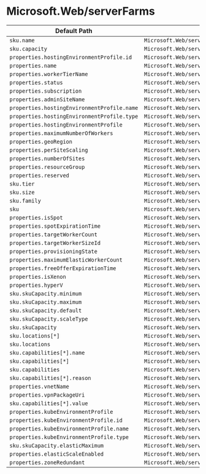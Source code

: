 # Microsoft.Web/serverFarms

| Default Path | Alias |
|---|---|
| `sku.name` | `Microsoft.Web/serverfarms/sku.name` |
| `sku.capacity` | `Microsoft.Web/serverfarms/sku.capacity` |
| `properties.hostingEnvironmentProfile.id` | `Microsoft.Web/serverfarms/hostingEnvironmentProfile.id` |
| `properties.name` | `Microsoft.Web/serverFarms/name` |
| `properties.workerTierName` | `Microsoft.Web/serverFarms/workerTierName` |
| `properties.status` | `Microsoft.Web/serverFarms/status` |
| `properties.subscription` | `Microsoft.Web/serverFarms/subscription` |
| `properties.adminSiteName` | `Microsoft.Web/serverFarms/adminSiteName` |
| `properties.hostingEnvironmentProfile.name` | `Microsoft.Web/serverFarms/hostingEnvironmentProfile.name` |
| `properties.hostingEnvironmentProfile.type` | `Microsoft.Web/serverFarms/hostingEnvironmentProfile.type` |
| `properties.hostingEnvironmentProfile` | `Microsoft.Web/serverFarms/hostingEnvironmentProfile` |
| `properties.maximumNumberOfWorkers` | `Microsoft.Web/serverFarms/maximumNumberOfWorkers` |
| `properties.geoRegion` | `Microsoft.Web/serverFarms/geoRegion` |
| `properties.perSiteScaling` | `Microsoft.Web/serverFarms/perSiteScaling` |
| `properties.numberOfSites` | `Microsoft.Web/serverFarms/numberOfSites` |
| `properties.resourceGroup` | `Microsoft.Web/serverFarms/resourceGroup` |
| `properties.reserved` | `Microsoft.Web/serverFarms/reserved` |
| `sku.tier` | `Microsoft.Web/serverFarms/sku.tier` |
| `sku.size` | `Microsoft.Web/serverFarms/sku.size` |
| `sku.family` | `Microsoft.Web/serverFarms/sku.family` |
| `sku` | `Microsoft.Web/serverFarms/sku` |
| `properties.isSpot` | `Microsoft.Web/serverFarms/isSpot` |
| `properties.spotExpirationTime` | `Microsoft.Web/serverFarms/spotExpirationTime` |
| `properties.targetWorkerCount` | `Microsoft.Web/serverFarms/targetWorkerCount` |
| `properties.targetWorkerSizeId` | `Microsoft.Web/serverFarms/targetWorkerSizeId` |
| `properties.provisioningState` | `Microsoft.Web/serverFarms/provisioningState` |
| `properties.maximumElasticWorkerCount` | `Microsoft.Web/serverFarms/maximumElasticWorkerCount` |
| `properties.freeOfferExpirationTime` | `Microsoft.Web/serverFarms/freeOfferExpirationTime` |
| `properties.isXenon` | `Microsoft.Web/serverFarms/isXenon` |
| `properties.hyperV` | `Microsoft.Web/serverFarms/hyperV` |
| `sku.skuCapacity.minimum` | `Microsoft.Web/serverFarms/sku.skuCapacity.minimum` |
| `sku.skuCapacity.maximum` | `Microsoft.Web/serverFarms/sku.skuCapacity.maximum` |
| `sku.skuCapacity.default` | `Microsoft.Web/serverFarms/sku.skuCapacity.default` |
| `sku.skuCapacity.scaleType` | `Microsoft.Web/serverFarms/sku.skuCapacity.scaleType` |
| `sku.skuCapacity` | `Microsoft.Web/serverFarms/sku.skuCapacity` |
| `sku.locations[*]` | `Microsoft.Web/serverFarms/sku.locations[*]` |
| `sku.locations` | `Microsoft.Web/serverFarms/sku.locations` |
| `sku.capabilities[*].name` | `Microsoft.Web/serverFarms/sku.capabilities[*].name` |
| `sku.capabilities[*]` | `Microsoft.Web/serverFarms/sku.capabilities[*]` |
| `sku.capabilities` | `Microsoft.Web/serverFarms/sku.capabilities` |
| `sku.capabilities[*].reason` | `Microsoft.Web/serverFarms/sku.capabilities[*].reason` |
| `properties.vnetName` | `Microsoft.Web/serverFarms/virtualNetworkConnections.gateways.vnetName` |
| `properties.vpnPackageUri` | `Microsoft.Web/serverFarms/virtualNetworkConnections.gateways.vpnPackageUri` |
| `sku.capabilities[*].value` | `Microsoft.Web/serverFarms/sku.capabilities[*].value` |
| `properties.kubeEnvironmentProfile` | `Microsoft.Web/serverfarms/kubeEnvironmentProfile` |
| `properties.kubeEnvironmentProfile.id` | `Microsoft.Web/serverfarms/kubeEnvironmentProfile.id` |
| `properties.kubeEnvironmentProfile.name` | `Microsoft.Web/serverfarms/kubeEnvironmentProfile.name` |
| `properties.kubeEnvironmentProfile.type` | `Microsoft.Web/serverfarms/kubeEnvironmentProfile.type` |
| `sku.skuCapacity.elasticMaximum` | `Microsoft.Web/serverfarms/sku.skuCapacity.elasticMaximum` |
| `properties.elasticScaleEnabled` | `Microsoft.Web/serverfarms/elasticScaleEnabled` |
| `properties.zoneRedundant` | `Microsoft.Web/serverfarms/zoneRedundant` |

